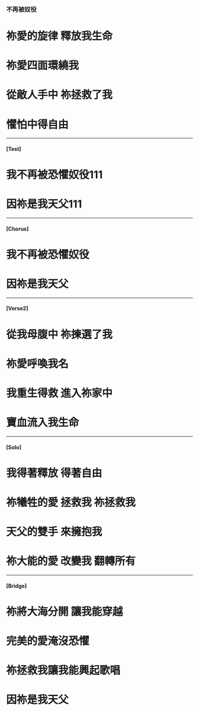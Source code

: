 ### 不再被奴役
# 祢愛的旋律 釋放我生命
# 祢愛四面環繞我
# 從敵人手中 祢拯救了我
# 懼怕中得自由

--- 

#### [Test]
# 我不再被恐懼奴役111
# 因祢是我天父111

--- 

#### [Chorus]
# 我不再被恐懼奴役
# 因祢是我天父

--- 

#### [Verse2]
# 從我母腹中 祢揀選了我
# 祢愛呼喚我名 
# 我重生得救 進入祢家中
# 寶血流入我生命

---

#### [Solo]
# 我得著釋放 得著自由
# 祢犧牲的愛 拯救我 祢拯救我
# 天父的雙手 來擁抱我
# 祢大能的愛 改變我 翻轉所有

--- 

#### [Bridge]
# 祢將大海分開 讓我能穿越
# 完美的愛淹沒恐懼
# 祢拯救我讓我能興起歌唱
# 因祢是我天父
